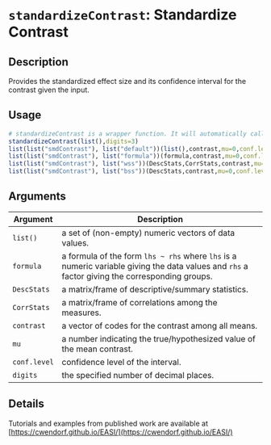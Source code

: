 # `standardizeContrast`: Standardize Contrast

## Description

Provides the standardized effect size and its confidence interval for the contrast given the input.

## Usage

```r
# standardizeContrast is a wrapper function. It will automatically call the appropriate method below given the class of the object.
standardizeContrast(list(),digits=3)
list(list("smdContrast"), list("default"))(list(),contrast,mu=0,conf.level=.95)
list(list("smdContrast"), list("formula"))(formula,contrast,mu=0,conf.level=.95)
list(list("smdContrast"), list("wss"))(DescStats,CorrStats,contrast,mu=0,conf.level=.95)
list(list("smdContrast"), list("bss"))(DescStats,contrast,mu=0,conf.level=.95)
```


## Arguments

Argument      |Description
------------- |----------------
```list()```     |     a set of (non-empty) numeric vectors of data values.
```formula```     |     a formula of the form `lhs ~ rhs` where `lhs` is a numeric variable giving the data values and `rhs` a factor giving the corresponding groups.
```DescStats```     |     a matrix/frame of descriptive/summary statistics.
```CorrStats```     |     a matrix/frame of correlations among the measures.
```contrast```     |     a vector of codes for the contrast among all means.
```mu```     |     a number indicating the true/hypothesized value of the mean contrast.
```conf.level```     |     confidence level of the interval.
```digits```     |     the specified number of decimal places.

## Details


 Tutorials and examples from published work are available at [https://cwendorf.github.io/EASI/](https://cwendorf.github.io/EASI/) 


